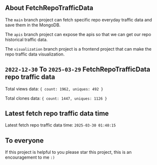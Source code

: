 ## About FetchRepoTrafficData

The `main` branch project can fetch specific repo everyday traffic data and save them in the MongoDB.

The `apis` branch project can expose the apis so that we can get our repo historical traffic data.

The `visualization` branch project is a frontend project that can make the repo traffic data visualization.

## `2022-12-30` To `2025-03-29` FetchRepoTrafficData repo traffic data

Total views data: `{ count: 1962, uniques: 492 }`

Total clones data: `{ count: 1447, uniques: 1126 }`

## Latest fetch repo traffic data time

Latest fetch repo traffic data time: `2025-03-30 01:40:15`

## To everyone

If this project is helpful to you please star this project, this is an encouragement to me `:)`



